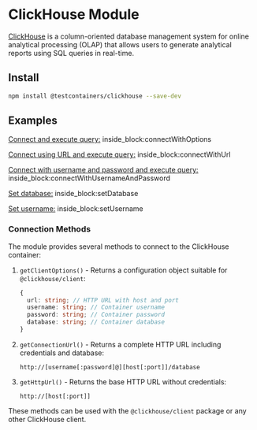 # ClickHouse Module

[ClickHouse](https://clickhouse.com/) is a column-oriented database management system for online analytical processing (OLAP) that allows users to generate analytical reports using SQL queries in real-time.

## Install

```bash
npm install @testcontainers/clickhouse --save-dev
```

## Examples

<!--codeinclude-->
[Connect and execute query:](../../packages/modules/clickhouse/src/clickhouse-container.test.ts) inside_block:connectWithOptions
<!--/codeinclude-->

<!--codeinclude-->
[Connect using URL and execute query:](../../packages/modules/clickhouse/src/clickhouse-container.test.ts) inside_block:connectWithUrl
<!--/codeinclude-->

<!--codeinclude-->
[Connect with username and password and execute query:](../../packages/modules/clickhouse/src/clickhouse-container.test.ts) inside_block:connectWithUsernameAndPassword
<!--/codeinclude-->

<!--codeinclude-->
[Set database:](../../packages/modules/clickhouse/src/clickhouse-container.test.ts) inside_block:setDatabase
<!--/codeinclude-->

<!--codeinclude-->
[Set username:](../../packages/modules/clickhouse/src/clickhouse-container.test.ts) inside_block:setUsername
<!--/codeinclude-->

### Connection Methods

The module provides several methods to connect to the ClickHouse container:

1. `getClientOptions()` - Returns a configuration object suitable for `@clickhouse/client`:
   ```ts
   {
     url: string; // HTTP URL with host and port
     username: string; // Container username
     password: string; // Container password
     database: string; // Container database
   }
   ```
2. `getConnectionUrl()` - Returns a complete HTTP URL including credentials and database:
   ```
   http://[username[:password]@][host[:port]]/database
   ```
3. `getHttpUrl()` - Returns the base HTTP URL without credentials:
   ```
   http://[host[:port]]
   ```

These methods can be used with the `@clickhouse/client` package or any other ClickHouse client.
